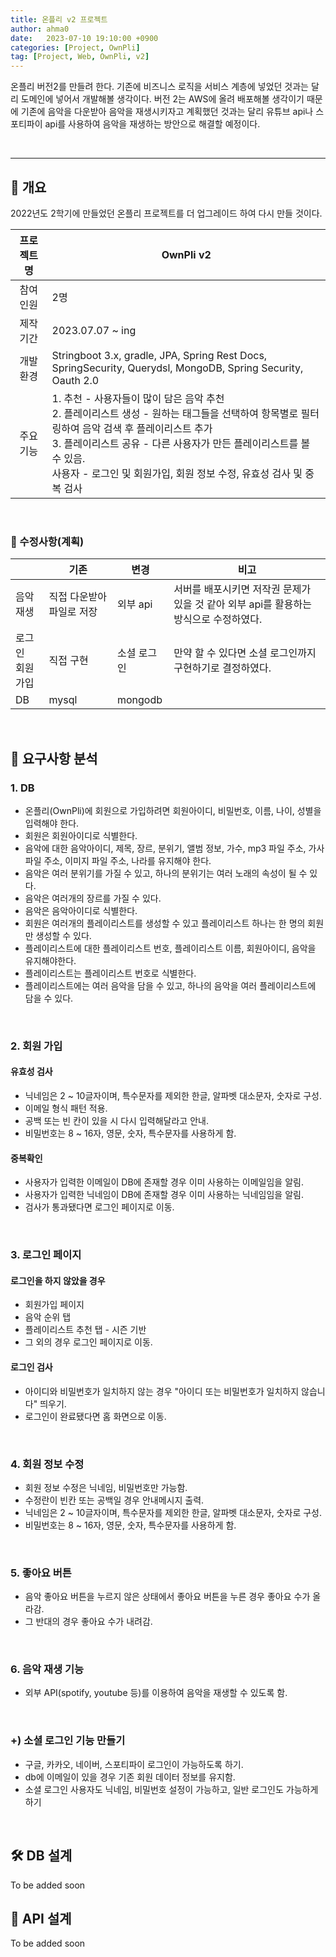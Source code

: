 ```yaml
---
title: 온플리 v2 프로젝트
author: ahma0
date:   2023-07-10 19:10:00 +0900
categories: [Project, OwnPli]
tag: [Project, Web, OwnPli, v2]
---
```


온플리 버전2를 만들려 한다. 기존에 비즈니스 로직을 서비스 계층에 넣었던 것과는 달리 도메인에 넣어서 개발해볼 생각이다. 버전 2는 AWS에 올려 배포해볼 생각이기 때문에 기존에 음악을 다운받아 음악을 재생시키자고 계획했던 것과는 달리 유튜브 api나 스포티파이 api를 사용하여 음악을 재생하는 방안으로 해결할 예정이다. 

<br>

<hr>

## 📌 개요

2022년도 2학기에 만들었던 온플리 프로젝트를 더 업그레이드 하여 다시 만들 것이다.

| 프로젝트 명 | OwnPli v2 |
| :---: | --- |
| 참여 인원 | 2명 |
| 제작 기간 | 2023.07.07 ~ ing |
| 개발 환경 | Stringboot 3.x, gradle, JPA, Spring Rest Docs, SpringSecurity, Querydsl, MongoDB, Spring Security, Oauth 2.0 |
| 주요 기능 | 1. 추천 - 사용자들이 많이 담은 음악 추천<br> 2. 플레이리스트 생성 - 원하는 태그들을 선택하여 항목별로 필터링하여 음악 검색 후 플레이리스트 추가 <br> 3. 플레이리스트 공유 - 다른 사용자가 만든 플레이리스트를 볼 수 있음. <br> 사용자 - 로그인 및 회원가입, 회원 정보 수정, 유효성 검사 및 중복 검사 |

<br>

### 📎 수정사항(계획)

| | 기존 | 변경 | 비고 |
| --- | --- | --- | --- |
| 음악 재생 | 직접 다운받아 파일로 저장 | 외부 api | 서버를 배포시키면 저작권 문제가 있을 것 같아 외부 api를 활용하는 방식으로 수정하였다. |
| 로그인 <br> 회원가입 | 직접 구현 | 소셜 로그인 | 만약 할 수 있다면 소셜 로그인까지 구현하기로 결정하였다. |
| DB | mysql | mongodb | |

<br>

## 🔖 요구사항 분석

### 1. DB

- 온플리(OwnPli)에 회원으로 가입하려면 회원아이디, 비밀번호, 이름, 나이, 성별을 입력해야 한다.
- 회원은 회원아이디로 식별한다.
- 음악에 대한 음악아이디, 제목, 장르, 분위기, 앨범 정보, 가수, mp3 파일 주소, 가사 파일 주소, 이미지 파일 주소, 나라를 유지해야 한다.
- 음악은 여러 분위기를 가질 수 있고, 하나의 분위기는 여러 노래의 속성이 될 수 있다.
- 음악은 여러개의 장르를 가질 수 있다.
- 음악은 음악아이디로 식별한다.
- 회원은 여러개의 플레이리스트를 생성할 수 있고 플레이리스트 하나는 한 명의 회원만 생성할 수 있다.
- 플레이리스트에 대한 플레이리스트 번호, 플레이리스트 이름, 회원아이디, 음악을 유지해야한다.
- 플레이리스트는 플레이리스트 번호로 식별한다.
- 플레이리스트에는 여러 음악을 담을 수 있고, 하나의 음악을 여러 플레이리스트에 담을 수 있다.

<br>

### 2. 회원 가입

#### 유효성 검사

- 닉네임은 2 ~ 10글자이며, 특수문자를 제외한 한글, 알파벳 대소문자, 숫자로 구성.
- 이메일 형식 패턴 적용.
- 공백 또는 빈 칸이 있을 시 다시 입력해달라고 안내.
- 비밀번호는 8 ~ 16자, 영문, 숫자, 특수문자를 사용하게 함.


#### 중복확인

- 사용자가 입력한 이메일이 DB에 존재할 경우 이미 사용하는 이메일임을 알림.
- 사용자가 입력한 닉네임이 DB에 존재할 경우 이미 사용하는 닉네임임을 알림.
- 검사가 통과됐다면 로그인 페이지로 이동.

<br>

### 3. 로그인 페이지

#### 로그인을 하지 않았을 경우

- 회원가입 페이지
- 음악 순위 탭
- 플레이리스트 추천 탭 - 시즌 기반
- 그 외의 경우 로그인 페이지로 이동.

#### 로그인 검사

- 아이디와 비밀번호가 일치하지 않는 경우 "아이디 또는 비밀번호가 일치하지 않습니다" 띄우기.
- 로그인이 완료됐다면 홈 화면으로 이동.

<br>

### 4. 회원 정보 수정

- 회원 정보 수정은 닉네임, 비밀번호만 가능함.
- 수정란이 빈칸 또는 공백일 경우 안내메시지 출력.
- 닉네임은 2 ~ 10글자이며, 특수문자를 제외한 한글, 알파벳 대소문자, 숫자로 구성.
- 비밀번호는 8 ~ 16자, 영문, 숫자, 특수문자를 사용하게 함.

<br>

### 5. 좋아요 버튼

- 음악 좋아요 버튼을 누르지 않은 상태에서 좋아요 버튼을 누른 경우 좋아요 수가 올라감.
- 그 반대의 경우 좋아요 수가 내려감.

<br>

### 6. 음악 재생 기능

- 외부 API(spotify, youtube 등)를 이용하여 음악을 재생할 수 있도록 함.

<br>

### +) 소셜 로그인 기능 만들기

- 구글, 카카오, 네이버, 스포티파이 로그인이 가능하도록 하기.
- db에 이메일이 있을 경우 기존 회원 데이터 정보를 유지함.
- 소셜 로그인 사용자도 닉네임, 비밀번호 설정이 가능하고, 일반 로그인도 가능하게 하기

<br>

## 🛠️ DB 설계

<!-- db 스키마 올리기 -->

To be added soon

## 🔎 API 설계

<!-- 회원, 음악, 플레이리스트 등의 api -->

To be added soon